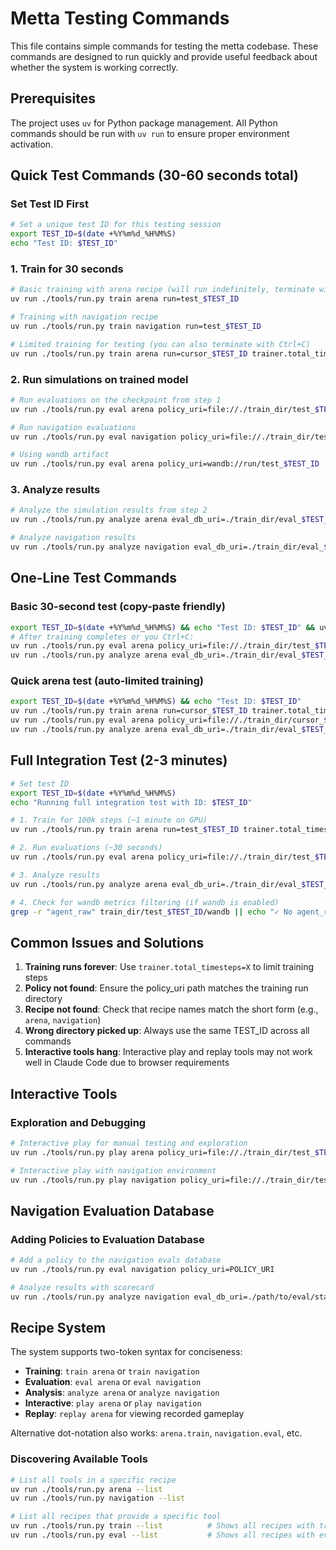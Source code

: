 # Metta Testing Commands

This file contains simple commands for testing the metta codebase. These commands are designed to run quickly and
provide useful feedback about whether the system is working correctly.

## Prerequisites

The project uses `uv` for Python package management. All Python commands should be run with `uv run` to ensure proper
environment activation.

## Quick Test Commands (30-60 seconds total)

### Set Test ID First

```bash
# Set a unique test ID for this testing session
export TEST_ID=$(date +%Y%m%d_%H%M%S)
echo "Test ID: $TEST_ID"
```

### 1. Train for 30 seconds

```bash
# Basic training with arena recipe (will run indefinitely, terminate with Ctrl+C after ~30 seconds)
uv run ./tools/run.py train arena run=test_$TEST_ID

# Training with navigation recipe
uv run ./tools/run.py train navigation run=test_$TEST_ID

# Limited training for testing (you can also terminate with Ctrl+C)
uv run ./tools/run.py train arena run=cursor_$TEST_ID trainer.total_timesteps=100000
```

### 2. Run simulations on trained model

```bash
# Run evaluations on the checkpoint from step 1
uv run ./tools/run.py eval arena policy_uri=file://./train_dir/test_$TEST_ID/checkpoints

# Run navigation evaluations
uv run ./tools/run.py eval navigation policy_uri=file://./train_dir/test_$TEST_ID/checkpoints

# Using wandb artifact
uv run ./tools/run.py eval arena policy_uri=wandb://run/test_$TEST_ID
```

### 3. Analyze results

```bash
# Analyze the simulation results from step 2
uv run ./tools/run.py analyze arena eval_db_uri=./train_dir/eval_$TEST_ID/stats.db

# Analyze navigation results
uv run ./tools/run.py analyze navigation eval_db_uri=./train_dir/eval_$TEST_ID/stats.db
```

## One-Line Test Commands

### Basic 30-second test (copy-paste friendly)

```bash
export TEST_ID=$(date +%Y%m%d_%H%M%S) && echo "Test ID: $TEST_ID" && uv run ./tools/run.py train arena run=test_$TEST_ID trainer.total_timesteps=10000
# After training completes or you Ctrl+C:
uv run ./tools/run.py eval arena policy_uri=file://./train_dir/test_$TEST_ID/checkpoints
uv run ./tools/run.py analyze arena eval_db_uri=./train_dir/eval_$TEST_ID/stats.db
```

### Quick arena test (auto-limited training)

```bash
export TEST_ID=$(date +%Y%m%d_%H%M%S) && echo "Test ID: $TEST_ID"
uv run ./tools/run.py train arena run=cursor_$TEST_ID trainer.total_timesteps=100000
uv run ./tools/run.py eval arena policy_uri=file://./train_dir/cursor_$TEST_ID/checkpoints
uv run ./tools/run.py analyze arena eval_db_uri=./train_dir/eval_$TEST_ID/stats.db
```

## Full Integration Test (2-3 minutes)

```bash
# Set test ID
export TEST_ID=$(date +%Y%m%d_%H%M%S)
echo "Running full integration test with ID: $TEST_ID"

# 1. Train for 100k steps (~1 minute on GPU)
uv run ./tools/run.py train arena run=test_$TEST_ID trainer.total_timesteps=100000

# 2. Run evaluations (~30 seconds)
uv run ./tools/run.py eval arena policy_uri=file://./train_dir/test_$TEST_ID/checkpoints

# 3. Analyze results
uv run ./tools/run.py analyze arena eval_db_uri=./train_dir/eval_$TEST_ID/stats.db

# 4. Check for wandb metrics filtering (if wandb is enabled)
grep -r "agent_raw" train_dir/test_$TEST_ID/wandb || echo "✓ No agent_raw metrics in wandb logs"
```

## Common Issues and Solutions

1. **Training runs forever**: Use `trainer.total_timesteps=X` to limit training steps
2. **Policy not found**: Ensure the policy_uri path matches the training run directory
3. **Recipe not found**: Check that recipe names match the short form (e.g., `arena`, `navigation`)
4. **Wrong directory picked up**: Always use the same TEST_ID across all commands
5. **Interactive tools hang**: Interactive play and replay tools may not work well in Claude Code due to browser
   requirements

## Interactive Tools

### Exploration and Debugging

```bash
# Interactive play for manual testing and exploration
uv run ./tools/run.py play arena policy_uri=file://./train_dir/test_$TEST_ID/checkpoints

# Interactive play with navigation environment
uv run ./tools/run.py play navigation policy_uri=file://./train_dir/test_$TEST_ID/checkpoints
```

## Navigation Evaluation Database

### Adding Policies to Evaluation Database

```bash
# Add a policy to the navigation evals database
uv run ./tools/run.py eval navigation policy_uri=POLICY_URI

# Analyze results with scorecard
uv run ./tools/run.py analyze navigation eval_db_uri=./path/to/eval/stats.db
```

## Recipe System

The system supports two-token syntax for conciseness:

- **Training**: `train arena` or `train navigation`
- **Evaluation**: `eval arena` or `eval navigation`
- **Analysis**: `analyze arena` or `analyze navigation`
- **Interactive**: `play arena` or `play navigation`
- **Replay**: `replay arena` for viewing recorded gameplay

Alternative dot-notation also works: `arena.train`, `navigation.eval`, etc.

### Discovering Available Tools

```bash
# List all tools in a specific recipe
uv run ./tools/run.py arena --list
uv run ./tools/run.py navigation --list

# List all recipes that provide a specific tool
uv run ./tools/run.py train --list          # Shows all recipes with train
uv run ./tools/run.py eval --list           # Shows all recipes with eval
```
